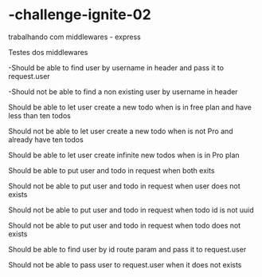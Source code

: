 # -challenge-ignite-02
trabalhando com middlewares - express

Testes dos middlewares

-Should be able to find user by username in header and pass it to request.user

-Should not be able to find a non existing user by username in header

Should be able to let user create a new todo when is in free plan and have less than ten todos

Should not be able to let user create a new todo when is not Pro and already have ten todos

Should be able to let user create infinite new todos when is in Pro plan

Should be able to put user and todo in request when both exits

Should not be able to put user and todo in request when user does not exists

Should not be able to put user and todo in request when todo id is not uuid

Should not be able to put user and todo in request when todo does not exists

Should be able to find user by id route param and pass it to request.user

Should not be able to pass user to request.user when it does not exists
